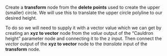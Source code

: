 Create a **transform** node from the **delete points** used to create the upper (smaller) circle. We will use this to translate the upper circle polyline to our desired height.

To do so we will need to supply it with a vector value which we can get by creating an **xyz to vector** node from the *value* output of the “Cauldron height” parameter node and connecting it to the z input. Then connect the *vector* output of the **xyz to vector** node to the *translate* input of the **transform** node.